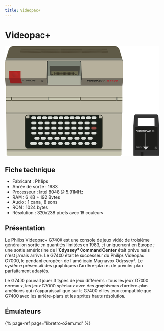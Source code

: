 ```yaml
---
title: Videopac+
---
```


# Videopac+

![](./videopac+/videopacplus.svg)

## Fiche technique

* Fabricant : Philips
* Année de sortie : 1983
* Processeur : Intel 8048 @ 5.91MHz
* RAM : 6 KB + 192 Bytes
* Audio : 1 canal, 8 sons
* ROM : 1024 bytes
* Résolution : 320x238 pixels avec 16 couleurs

## Présentation

Le Philips Videopac+ G7400 est une console de jeux vidéo de troisième génération sortie en quantités limitées en 1983, et uniquement en Europe ; une sortie américaine de l'**Odyssey³ Command Center** était prévu mais n'est jamais arrivé. Le G7400 était le successeur du Philips Videopac G7000, le pendant européen de l'américain Magnavox Odyssey². Le système présentait des graphiques d'arrière-plan et de premier plan parfaitement adaptés.

Le G7400 pouvait jouer 3 types de jeux différents : tous les jeux G7000 normaux, les jeux G7000 spéciaux avec des graphismes d'arrière-plan améliorés qui n'apparaissait que sur le G7400 et les jeux compatible que G7400 avec les arrière-plans et les sprites haute résolution.

## Émulateurs

{% page-ref page="libretro-o2em.md" %}



